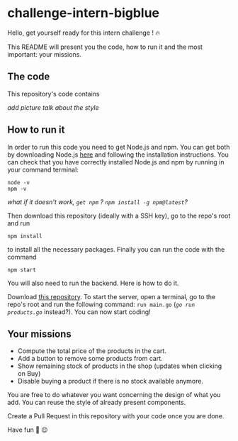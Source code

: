 # challenge-intern-bigblue

Hello, get yourself ready for this intern challenge ! :fire:

This README will present you the code, how to run it and the most important: your missions. 

## The code

This repository's code contains

*add picture*
*talk about the style*

## How to run it

In order to run this code you need to get Node.js and npm. You can get both by downloading Node.js [here](https://nodejs.org/en/download/) and following the installation instructions. 
You can check that you have correctly installed Node.js and npm by running in your command terminal: 
```
node -v
npm -v
```

*what if it doesn't work, `get npm` ? `npm install -g npm@latest`?*

Then download this repository (ideally with a SSH key), go to the repo's root and run 
```
npm install
```
to install all the necessary packages. Finally you can run the code with the command
```
npm start
```

You will also need to run the backend. Here is how to do it. 

Download [this repository](https://github.com/mboumerdassi/bigblue-intern-challenge-backend). To start the server, open a terminal, go to the repo's root and run the following command: `run main.go` (*`go run products.go`* instead?). You can now start coding!

## Your missions

- Compute the total price of the products in the cart. 
- Add a button to remove some products from cart. 
- Show remaining stock of products in the shop (updates when clicking on Buy)
- Disable buying a product if there is no stock available anymore. 

You are free to do whatever you want concerning the design of what you add. You can reuse the style of already present components. 

Create a Pull Request in this repository with your code once you are done. 

Have fun :rocket: :wink:
